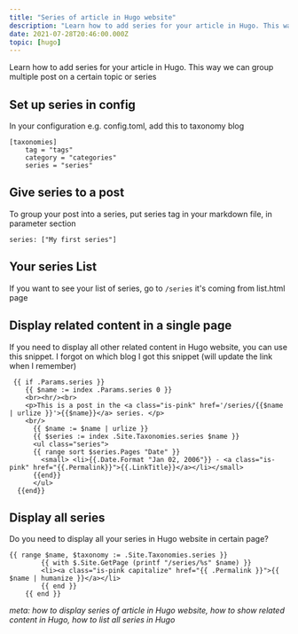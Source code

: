```yaml
---
title: "Series of article in Hugo website"
description: "Learn how to add series for your article in Hugo. This way we can group multiple post on a certain topic or series"
date: 2021-07-28T20:46:00.000Z
topic: [hugo]
---
```

Learn how to add series for your article in Hugo. This way we can group multiple post on a certain topic or series

## Set up series in config

In your configuration e.g. config.toml, add this to taxonomy blog
```
[taxonomies]
    tag = "tags"
    category = "categories"
    series = "series"
```


## Give series to a post
To group your post into a series, put series tag in your markdown file, in parameter section
```
series: ["My first series"]
```

## Your series List
If you want to see your list of series, go to `/series`
it's coming from list.html page

## Display related content in a single page

If you need to display all other related content in Hugo website, you can use this snippet. I forgot on which blog I got this snippet (will update the link when I remember)
```
 {{ if .Params.series }}
    {{ $name := index .Params.series 0 }}
    <br><hr/><br>
    <p>This is a post in the <a class="is-pink" href='/series/{{$name | urlize }}'>{{$name}}</a> series. </p>
    <br/>
      {{ $name := $name | urlize }}
      {{ $series := index .Site.Taxonomies.series $name }}
      <ul class="series">
      {{ range sort $series.Pages "Date" }}
        <small> <li>{{.Date.Format "Jan 02, 2006"}} - <a class="is-pink" href="{{.Permalink}}">{{.LinkTitle}}</a></li></small>
      {{end}}
      </ul>
  {{end}} 
```

## Display all series

Do you need to display all your series in Hugo website in certain page?
```
{{ range $name, $taxonomy := .Site.Taxonomies.series }}
        {{ with $.Site.GetPage (printf "/series/%s" $name) }}
        <li><a class="is-pink capitalize" href="{{ .Permalink }}">{{ $name | humanize }}</a></li>
        {{ end }}
    {{ end }}
```

*meta: how to display series of article in Hugo website, how to show related content in Hugo, how to list all series in Hugo*


